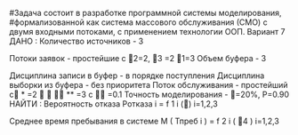 #Задача состоит в разработке программной системы моделирования,
#формализованной как система массового обслуживания (СМО) с двумя входными потоками, с применением технологии ООП.
Вариант 7
ДАНО :
Количество источников - 3

Потоки заявок - простейшие с 2=2, 3 =2 1=3
Объем буфера - 3

Дисциплина записи в буфер - в порядке поступления Дисциплина выборки из буфера - без приоритета
Поток обслуживания - простейший с * =2    ** =3 с  =0.1 Точность моделирования - =20%, Р=0.90
НАЙТИ :
Вероятность отказа Ротказа i = f 1 i () i=1,2,3

Среднее время пребывания в системе М ( Тпреб i ) = f 2 i ( 4 )	i=1,2,3
